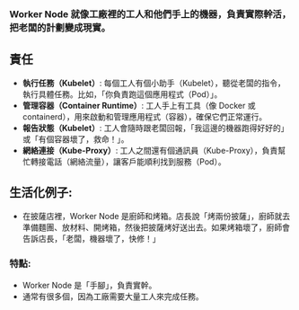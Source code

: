 ### Worker Node 就像工廠裡的工人和他們手上的機器，負責實際幹活，把老闆的計劃變成現實。

## 責任
- **執行任務（Kubelet）**: 每個工人有個小助手（Kubelet），聽從老闆的指令，執行具體任務。比如，「你負責跑這個應用程式（Pod）」。
- **管理容器（Container Runtime）**: 工人手上有工具（像 Docker 或 containerd），用來啟動和管理應用程式（容器），確保它們正常運行。
- **報告狀態（Kubelet）**: 工人會隨時跟老闆回報，「我這邊的機器跑得好好的」或「有個容器壞了，救命！」。
- **網絡連接（Kube-Proxy）**: 工人之間還有個通訊員（Kube-Proxy），負責幫忙轉接電話（網絡流量），讓客戶能順利找到服務（Pod）。
## **生活化例子**:
  - 在披薩店裡，Worker Node 是廚師和烤箱。店長說「烤兩份披薩」，廚師就去準備麵團、放材料、開烤箱，然後把披薩烤好送出去。如果烤箱壞了，廚師會告訴店長，「老闆，機器壞了，快修！」
### 特點:
 - Worker Node 是「手腳」，負責實幹。
- 通常有很多個，因為工廠需要大量工人來完成任務。